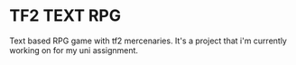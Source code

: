 # TF2 TEXT RPG
 Text based RPG game with tf2 mercenaries.
It's a project that i'm currently working on for my uni assignment.
